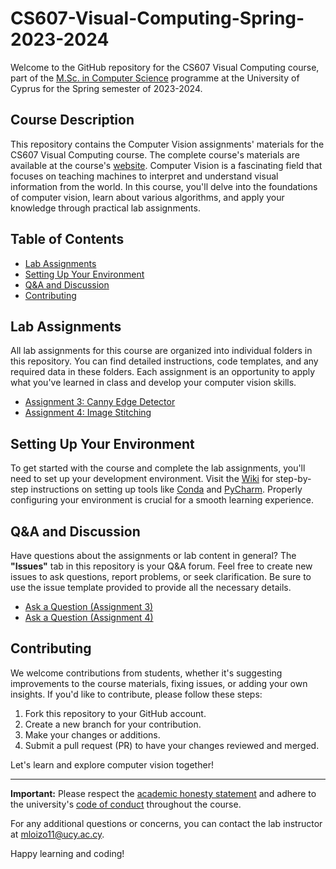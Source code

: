 # CS607-Visual-Computing-Spring-2023-2024

Welcome to the GitHub repository for the CS607 Visual Computing course, 
part of the [M.Sc. in Computer Science](https://www.cs.ucy.ac.cy/index.php/education/postgrad/mcs) 
programme at the University of Cyprus for the Spring semester of 2023-2024.

## Course Description

This repository contains the Computer Vision assignments' materials for the CS607 Visual Computing course. The complete course's materials
are available at the course's [website](https://moodle.cs.ucy.ac.cy/course/view.php?id=39). Computer Vision is a 
fascinating field that focuses on teaching machines to interpret and understand visual information from the world. 
In this course, you'll delve into the foundations of computer vision, learn about various algorithms, and apply your 
knowledge through practical lab assignments.

## Table of Contents

- [Lab Assignments](#lab-assignments)
- [Setting Up Your Environment](#setting-up-your-environment)
- [Q&A and Discussion](#qa-and-discussion)
- [Contributing](#contributing)

## Lab Assignments

All lab assignments for this course are organized into individual folders in this repository. You can find detailed 
instructions, code templates, and any required data in these folders. Each assignment is an opportunity to apply what 
you've learned in class and develop your computer vision skills.

- [Assignment 3: Canny Edge Detector](assignments/assignment_3/)
- [Assignment 4: Image Stitching](assignments/assignment_4/)

## Setting Up Your Environment

To get started with the course and complete the lab assignments, you'll need to set up your development environment. 
Visit the [Wiki](https://github.com/marios2019/CS607-Visual-Computing-Spring-2023-2024/wiki) for step-by-step 
instructions on setting up tools like [Conda](https://docs.conda.io/en/latest/) and [PyCharm](https://www.jetbrains.com/pycharm/). 
Properly configuring your environment is crucial for a smooth learning experience.

## Q&A and Discussion

Have questions about the assignments or lab content in general? The **"Issues"** tab in this repository is your Q&A 
forum. Feel free to create new issues to ask questions, report problems, or seek clarification. Be sure to use the issue 
template provided to provide all the necessary details.

- [Ask a Question (Assignment 3)](https://github.com/marios2019/CS607-Visual-Computing-Spring-2023-2024/issues/new?template=assignment-issue-report-3.md&title=[Assignment%203]&assignees=marios2019&labels=assignment_3)
- [Ask a Question (Assignment 4)](https://github.com/marios2019/CS607-Visual-Computing-Spring-2023-2024/issues/new?template=assignment-issue-report-4.md&title=[Assignment%204]&assignees=marios2019&labels=assignment_4)

## Contributing

We welcome contributions from students, whether it's suggesting improvements to the course materials, fixing issues, or adding your own insights. If you'd like to contribute, please follow these steps:

1. Fork this repository to your GitHub account.
2. Create a new branch for your contribution.
3. Make your changes or additions.
4. Submit a pull request (PR) to have your changes reviewed and merged.

Let's learn and explore computer vision together!

---

**Important:** Please respect the [academic honesty statement](Academic_Honesty_Statement.md) and adhere to the 
university's [code of conduct](https://www.ucy.ac.cy/wp-content/uploads/2021/11/Code_of_Conduct_for_Teaching.pdf) 
throughout the course.

For any additional questions or concerns, you can contact the lab instructor at [mloizo11@ucy.ac.cy](mailto:mloizo11@ucy.ac.cy).

Happy learning and coding!

